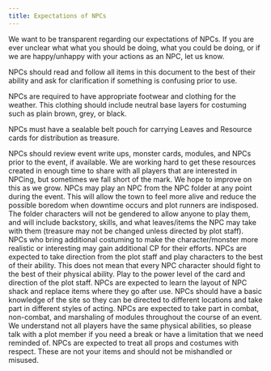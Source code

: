 ```yaml
---
title: Expectations of NPCs
---
```

We want to be transparent regarding our expectations of NPCs. If you are ever unclear what what you should be doing, what you could be doing, or if we are happy/unhappy with your actions as an NPC, let us know.

NPCs should read and follow all items in this document to the best of their ability and ask for clarification if something is confusing prior to use.

NPCs are required to have appropriate footwear and clothing for the weather. This clothing should include neutral base layers for costuming such as plain brown, grey, or black.

NPCs must have a sealable belt pouch for carrying Leaves and Resource cards for distribution as treasure.

NPCs should review event write ups, monster cards, modules, and NPCs prior to the event, if available. We are working hard to get these resources created in enough time to share with all players that are interested in NPCing, but sometimes we fall short of the mark. We hope to improve on this as we grow.
NPCs may play an NPC from the NPC folder at any point during the event. This will allow the town to feel more alive and reduce the possible boredom when downtime occurs and plot runners are indisposed. The folder characters will not be gendered to allow anyone to play them, and will include backstory, skills, and what leaves/items the NPC may take with them (treasure may not be changed unless directed by plot staff).
NPCs who bring additional costuming to make the character/monster more realistic or interesting may gain additional CP for their efforts.
NPCs are expected to take direction from the plot staff and play characters to the best of their ability. This does not mean that every NPC character should fight to the best of their physical ability. Play to the power level of the card and direction of the plot staff.
NPCs are expected to learn the layout of NPC shack and replace items where they go after use.
NPCs should have a basic knowledge of the site so they can be directed to different locations and take part in different styles of acting.
NPCs are expected to take part in combat, non-combat, and marshaling of modules throughout the course of an event. We understand not all players have the same physical abilities, so please talk with a plot member if you need a break or have a limitation that we need reminded of.
NPCs are expected to treat all props and costumes with respect. These are not your items and should not be mishandled or misused.

